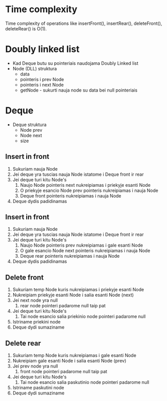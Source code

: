 # Time complexity

Time complexity of operations like insertFront(), insertRear(), deleteFront(), deleteRear() is O(1).

# Doubly linked list

- Kad Deque butu su pointeriais naudojama Doubly Linked list
- Node (DLL) struktura
   -  data
   -  pointeris i prev Node
   -  pointeris i next Node
   -  getNode - sukurti nauja node su data bei null pointeriais

# Deque

- Deque struktura
   - Node prev
   - Node next
   - size

## Insert in front

1. Sukuriam nauja Node
2. Jei deque yra tuscias nauja Node istatome i Deque front ir rear
3. Jei deque turi kitu Node's
   1. Naujo Node pointeris next nukreipiamas i priekyje esanti Node
   2. O priekyje esancio Node prev pointeris nukreipiamas i nauja Node
   3. Deque front pointeris nukreipiamas i nauja Node
4. Deque dydis padidinamas

## Insert in front

1. Sukuriam nauja Node
2. Jei deque yra tuscias nauja Node istatome i Deque front ir rear
3. Jei deque turi kitu Node's
   1. Naujo Node pointeris prev nukreipiamas i gale esanti Node
   2. O gale esancio Node next pointeris nukreipiamas i nauja Node
   3. Deque rear pointeris nukreipiamas i nauja Node
4. Deque dydis padidinamas

## Delete front

1. Sukuriam temp Node kuris nukreipiamas i priekyje esanti Node
2. Nukreipiam priekyje esanti Node i salia  esanti Node (next)
3. Jei next node yra null
   1. rear node pointeri padarome null taip pat
4. Jei deque turi kitu Node's
   1. Tai node esancio salia priekinio node pointeri padarome null
5. Istriname priekini node
6. Deque dydi sumaziname

## Delete rear

1. Sukuriam temp Node kuris nukreipiamas i gale esanti Node
2. Nukreipiam gale esanti Node i salia  esanti Node (prev)
3. Jei prev node yra null
   1. front node pointeri padarome null taip pat
4. Jei deque turi kitu Node's
   1. Tai node esancio salia paskutinio node pointeri padarome null
5. Istriname paskutini node
6. Deque dydi sumaziname
